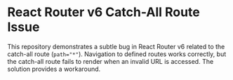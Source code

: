 # React Router v6 Catch-All Route Issue

This repository demonstrates a subtle bug in React Router v6 related to the catch-all route (`path="*"`).  Navigation to defined routes works correctly, but the catch-all route fails to render when an invalid URL is accessed.  The solution provides a workaround.